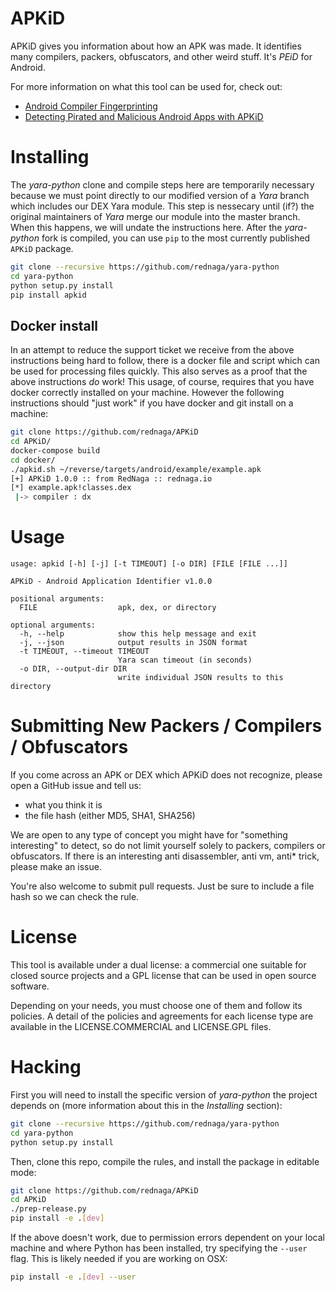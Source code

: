 # APKiD

APKiD gives you information about how an APK was made. It identifies many compilers, packers, obfuscators, and other weird stuff. It's _PEiD_ for Android.

For more information on what this tool can be used for, check out:

* [Android Compiler Fingerprinting](http://hitcon.org/2016/CMT/slide/day1-r0-e-1.pdf)
* [Detecting Pirated and Malicious Android Apps with APKiD](http://rednaga.io/2016/07/31/detecting_pirated_and_malicious_android_apps_with_apkid/)

# Installing

The _yara-python_ clone and compile steps here are temporarily necessary because we must point directly to our modified version of a _Yara_ branch which includes our DEX Yara module. This step is nessecary until (if?) the original maintainers of _Yara_ merge our module into the master branch. When this happens, we will undate the instructions here. After the _yara-python_ fork is compiled, you can use `pip` to the most currently published `APKiD` package.

```bash
git clone --recursive https://github.com/rednaga/yara-python
cd yara-python
python setup.py install
pip install apkid
```

## Docker install

In an attempt to reduce the support ticket we receive from the above instructions being hard to follow, there is
a docker file and script which can be used for processing files quickly. This also serves as a proof that the above
instructions _do_ work! This usage, of course, requires that you have docker correctly installed on your machine. However the following instructions should "just work" if you have docker and git install on a machine:

```bash
git clone https://github.com/rednaga/APKiD
cd APKiD/
docker-compose build
cd docker/
./apkid.sh ~/reverse/targets/android/example/example.apk
[+] APKiD 1.0.0 :: from RedNaga :: rednaga.io
[*] example.apk!classes.dex
 |-> compiler : dx
```

# Usage

```
usage: apkid [-h] [-j] [-t TIMEOUT] [-o DIR] [FILE [FILE ...]]

APKiD - Android Application Identifier v1.0.0

positional arguments:
  FILE                  apk, dex, or directory

optional arguments:
  -h, --help            show this help message and exit
  -j, --json            output results in JSON format
  -t TIMEOUT, --timeout TIMEOUT
                        Yara scan timeout (in seconds)
  -o DIR, --output-dir DIR
                        write individual JSON results to this directory
```

# Submitting New Packers / Compilers / Obfuscators

If you come across an APK or DEX which APKiD does not recognize, please open a GitHub issue and tell us:
* what you think it is
* the file hash (either MD5, SHA1, SHA256)

We are open to any type of concept you might have for "something interesting" to detect, so do not limit yourself solely to packers, compilers or obfuscators. If there is an interesting anti disassembler, anti vm, anti* trick, please make an issue.

You're also welcome to submit pull requests. Just be sure to include a file hash so we can check the rule.

# License

This tool is available under a dual license: a commercial one suitable for closed source projects and a GPL license that can be used in open source software.

Depending on your needs, you must choose one of them and follow its policies. A detail of the policies and agreements for each license type are available in the LICENSE.COMMERCIAL and LICENSE.GPL files.

# Hacking

First you will need to install the specific version of _yara-python_ the project depends on (more information about this in the _Installing_ section):

```bash
git clone --recursive https://github.com/rednaga/yara-python
cd yara-python
python setup.py install
```

Then, clone this repo, compile the rules, and install the package in editable mode:

```bash
git clone https://github.com/rednaga/APKiD
cd APKiD
./prep-release.py
pip install -e .[dev]
```

If the above doesn't work, due to permission errors dependent on your local machine and where Python has been installed, try specifying the `--user` flag. This is likely needed if you are working on OSX:

```bash
pip install -e .[dev] --user
```
